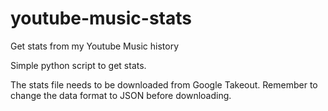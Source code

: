 # youtube-music-stats
Get stats from my Youtube Music history

Simple python script to get stats.

The stats file needs to be downloaded from Google Takeout. Remember to change the data format to JSON before downloading.